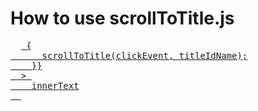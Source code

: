 # How to use scrollToTitle.js

<pre>
  <a
    href="/"
    onClick={(clickEvent) => {
      scrollToTitle(clickEvent, titleIdName);
    }}
  > 
    innerText
  </a>
</pre>
